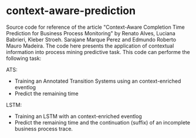 # context-aware-prediction
Source code for reference of the article "Context-Aware Completion Time Prediction for Business Process Monitoring" by Renato Alves, Luciana Babrieri, Kleber Stroeh. Sarajane Marque Perez and Edmundo Roberto Mauro Madeira. The code here presents the application of contextual information into process mining predictive task. This code can performe the following task:

ATS: 
- Training an Annotated Transition Systems using an context-enriched eventlog
- Predict the remaining time

LSTM:
- Training an LSTM with an context-enriched eventlog
- Predict the remaining time and the continuation (suffix) of an incomplete business process trace.
